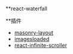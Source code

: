 **react-waterfall

**插件

* [masonry-layout](https://github.com/desandro/masonry)
* [imagesloaded](https://github.com/desandro/imagesloaded)
* [react-infinite-scroller](https://github.com/danbovey/react-infinite-scroller)
